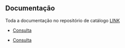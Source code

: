 ## Documentação

Toda a documentação no repositório de catálogo [LINK](https://github.com/Adenilson365/devopslabs01-catalogo)

- [ Consulta](https://github.com/SigNoz/react-app-browser-instrumentation/blob/main/src/tracing.js)

- [Consulta](https://signoz-io.translate.goog/blog/opentelemetry-browser-instrumentation/?_x_tr_sl=en&_x_tr_tl=pt&_x_tr_hl=pt&_x_tr_pto=tc&_x_tr_hist=true)